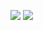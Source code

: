 ![](https://github-readme-stats.vercel.app/api?username=Lemonawa)
![](https://github-readme-stats.vercel.app/api/top-langs/?username=Lemonawa)


<!---
Lemonawa/Lemonawa is a ✨ special ✨ repository because its `README.md` (this file) appears on your GitHub profile.
You can click the Preview link to take a look at your changes.
--->

